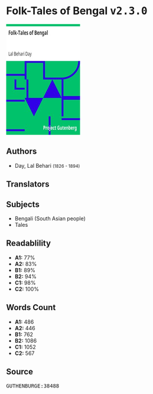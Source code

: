 # Folk-Tales of Bengal <kbd>v2.3.0</kbd>

![](./cover.medium.jpg "")

## Authors


 - Day, Lal Behari <small>(1826 - 1894)</small>

## Translators



## Subjects


 - Bengali (South Asian people)
 - Tales

## Readablility


 - **A1:** 77%
 - **A2:** 83%
 - **B1:** 89%
 - **B2:** 94%
 - **C1:** 98%
 - **C2:** 100%

## Words Count


 - **A1:** 486
 - **A2:** 446
 - **B1:** 762
 - **B2:** 1086
 - **C1:** 1052
 - **C2:** 567

## Source


<kbd>GUTHENBURGE:38488</kbd>
